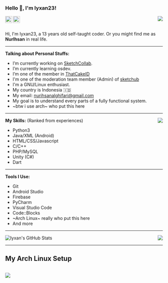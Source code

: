 ### Hello :wave:, I'm Iyxan23!

<img align="right" src="https://media.giphy.com/media/LmNwrBhejkK9EFP504/giphy.gif"/>

<a href="https://twitter.com/Iyxan23">
  <img align="left" alt="Iyxan23 | Twitter" width="22px" src="https://cdn.jsdelivr.net/npm/simple-icons@v3/icons/twitter.svg" />
</a>
<a href="https://www.instagram.com/iyxan23/">
  <img align="left" alt="Iyxan23's Instagram" width="22px" src="https://cdn.jsdelivr.net/npm/simple-icons@v3/icons/instagram.svg" />
</a>

<br/>
<br/>

Hi, I'm Iyxan23, a 13 years old self-taught coder.
Or you might find me as **NurIhsan** in real life.
  
----------
  
**Talking about Personal Stuffs:**

- I’m currently working on [SketchCollab](https://github.com/Iyxan23/sk-collab).
- I’m currently learning osdev.
- I’m one of the member in [ThatCakeID](https://github.com/ThatCakeID)
- I'm one of the moderation team member (Admin) of [sketchub](https://sketchub.in)
- I'm a GNU/Linux enthusiast.
- My country is Indonesia :indonesia:
- My email: nurihsanalghifari@gmail.com
- My goal is to understand every parts of a fully functional system.
- ~btw i use arch~ who put this here

----------

<img align="right" src="https://metrics.lecoq.io/Iyxan23?template=classic&tweets=1&tweets.limit=2&config.timezone=UTC&config.animated=true"></img>

**My Skills:** (Ranked from experiences) 

- Python3
- Java/XML (Android)
- HTML/CSS/Javascript
- C/C++
- PHP/MySQL
- Unity (C#)
- Dart

----------

**Tools I Use:**  

- Git
- Android Studio
- Firebase
- PyCharm
- Visual Studio Code
- Code::Blocks
- ~Arch Linux~ really who put this here
- And more

----------

![Iyxan's GitHub Stats](https://github-readme-stats.vercel.app/api?username=Iyxan23&show_icons=true&hide_border=true&theme=dark)
<img align="right" src="https://github-readme-stats.vercel.app/api/top-langs/?username=Iyxan23&layout=compact&hide_border=true&theme=dark"></img>

----------

## My Arch Linux Setup
<img src="https://i.imgur.com/HVql9Cv.png" style="margin-top: 1rem;" />
